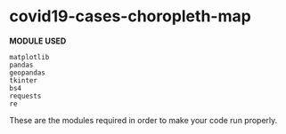# covid19-cases-choropleth-map

**MODULE USED**
```
matplotlib
pandas
geopandas
tkinter
bs4
requests
re
```
These are the modules required in order to make your code run properly.
